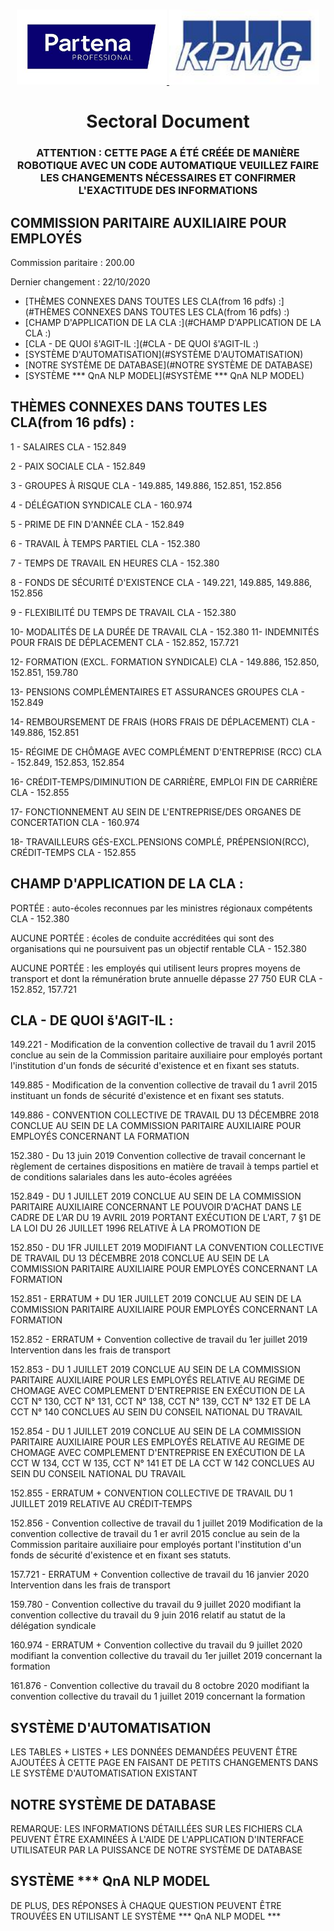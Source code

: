 



<!-- PROJECT LOGO -->
<br />
<p align="center">
  <a href="https://github.com/orhannurkan/AI-for-Document-Automation">
    <img src="partena.jpg" alt="Logo" width="240" height="120">
  </a>
  <a href="https://github.com/orhannurkan/AI-for-Document-Automation">
    <img src="KPMG.jpg" alt="Logo" width="240" height="120">
  </a>

  <h1 align="center">Sectoral Document</h1>
  <h3 align="center">ATTENTION : CETTE PAGE A ÉTÉ CRÉÉE DE MANIÈRE ROBOTIQUE AVEC UN CODE AUTOMATIQUE VEUILLEZ FAIRE LES CHANGEMENTS NÉCESSAIRES ET CONFIRMER L'EXACTITUDE DES INFORMATIONS</h3>

</p>




## COMMISSION PARITAIRE AUXILIAIRE POUR EMPLOYÉS

Commission paritaire : 200.00

Dernier changement : 22/10/2020


* [THÈMES CONNEXES DANS TOUTES LES CLA(from 16 pdfs) :](#THÈMES CONNEXES DANS TOUTES LES CLA(from 16 pdfs) :)
* [CHAMP D'APPLICATION DE LA CLA :](#CHAMP D'APPLICATION DE LA CLA :)
* [CLA - DE QUOI š'AGIT-IL :](#CLA - DE QUOI š'AGIT-IL :)
* [SYSTÈME D'AUTOMATISATION](#SYSTÈME D'AUTOMATISATION)
* [NOTRE SYSTÈME DE DATABASE](#NOTRE SYSTÈME DE DATABASE)
* [SYSTÈME *** QnA NLP MODEL](#SYSTÈME *** QnA NLP MODEL)




## THÈMES CONNEXES DANS TOUTES LES CLA(from 16 pdfs) :

1 - SALAIRES
	CLA - 152.849

2 - PAIX SOCIALE
	CLA - 152.849

3 - GROUPES À RISQUE
	CLA - 149.885, 149.886, 152.851, 152.856

4 - DÉLÉGATION SYNDICALE
	CLA - 160.974

5 - PRIME DE FIN D'ANNÉE
	CLA - 152.849

6 - TRAVAIL À TEMPS PARTIEL
	CLA - 152.380

7 - TEMPS DE TRAVAIL EN HEURES
	CLA - 152.380

8 - FONDS DE SÉCURITÉ D'EXISTENCE
	CLA - 149.221, 149.885, 149.886, 152.856

9 - FLEXIBILITÉ DU TEMPS DE TRAVAIL
	CLA - 152.380

10- MODALITÉS DE LA DURÉE DE TRAVAIL
	CLA - 152.380
11- INDEMNITÉS POUR FRAIS DE DÉPLACEMENT
	CLA - 152.852, 157.721

12- FORMATION (EXCL. FORMATION SYNDICALE)
	CLA - 149.886, 152.850, 152.851, 159.780

13- PENSIONS COMPLÉMENTAIRES ET ASSURANCES GROUPES
	CLA - 152.849

14- REMBOURSEMENT DE FRAIS (HORS FRAIS DE DÉPLACEMENT)
	CLA - 149.886, 152.851

15- RÉGIME DE CHÔMAGE AVEC COMPLÉMENT D'ENTREPRISE (RCC)
	CLA - 152.849, 152.853, 152.854

16- CRÉDIT-TEMPS/DIMINUTION DE CARRIÈRE, EMPLOI FIN DE CARRIÈRE
	CLA - 152.855

17- FONCTIONNEMENT AU SEIN DE L'ENTREPRISE/DES ORGANES DE CONCERTATION
	CLA - 160.974

18- TRAVAILLEURS  GÉS-EXCL.PENSIONS COMPLÉ, PRÉPENSION(RCC), CRÉDIT-TEMPS
	CLA - 152.855



## CHAMP D'APPLICATION DE LA CLA :

PORTÉE : auto-écoles reconnues par les ministres régionaux compétents
	CLA - 152.380

AUCUNE PORTÉE : écoles de conduite accréditées qui sont des organisations qui ne poursuivent pas un objectif rentable
	CLA - 152.380

AUCUNE PORTÉE : les employés qui utilisent leurs propres moyens de transport et dont la rémunération brute annuelle dépasse 27 750 EUR
	CLA - 152.852, 157.721



## CLA - DE QUOI š'AGIT-IL :

149.221 - Modification de la convention collective de travail  du 1 avril 2015 conclue au sein de la  Commission paritaire auxiliaire pour employés  portant l'institution d'un fonds de sécurité  d'existence et en fixant ses statuts.

149.885 - Modification de la convention collective de travail  du 1 avril 2015 instituant un fonds de sécurité  d'existence et en fixant ses statuts.

149.886 - CONVENTION COLLECTIVE DE TRAVAIL DU  13 DÉCEMBRE 2018 CONCLUE AU SEIN DE  LA COMMISSION PARITAIRE AUXILIAIRE  POUR EMPLOYÉS CONCERNANT LA FORMATION

152.380 - Du 13 juin 2019  Convention collective de travail concernant le règlement de certaines dispositions en matière de  travail à temps partiel et de conditions salariales  dans les auto-écoles agréées

152.849 - DU 1 JUILLET 2019 CONCLUE AU SEIN DE  LA COMMISSION PARITAIRE AUXILIAIRE  CONCERNANT LE POUVOIR D'ACHAT  DANS LE CADRE DE L’AR DU 19 AVRIL  2019 PORTANT EXÉCUTION DE L'ART, 7  §1 DE LA LOI DU 26 JUILLET 1996  RELATIVE À LA PROMOTION DE

152.850 - DU 1FR JUILLET 2019 MODIFIANT LA  CONVENTION COLLECTIVE DE TRAVAIL DU  13 DÉCEMBRE 2018 CONCLUE AU SEIN DE  LA COMMISSION PARITAIRE AUXILIAIRE  POUR EMPLOYÉS CONCERNANT LA  FORMATION

152.851 - ERRATUM + DU 1ER JUILLET 2019 CONCLUE AU SEIN DE LA  COMMISSION PARITAIRE AUXILIAIRE POUR  EMPLOYÉS CONCERNANT LA FORMATION

152.852 - ERRATUM + Convention collective de travail du 1er juillet 2019 Intervention dans les frais de transport

152.853 - DU 1 JUILLET 2019 CONCLUE AU SEIN  DE LA COMMISSION PARITAIRE  AUXILIAIRE POUR LES EMPLOYÉS  RELATIVE AU REGIME DE CHOMAGE  AVEC COMPLEMENT D'ENTREPRISE EN  EXÉCUTION DE LA CCT N° 130, CCT N°  131, CCT N° 138, CCT N° 139, CCT N° 132  ET DE LA CCT N° 140 CONCLUES AU  SEIN DU CONSEIL NATIONAL DU  TRAVAIL

152.854 - DU 1 JUILLET 2019 CONCLUE AU SEIN DE LA COMMISSION PARITAIRE AUXILIAIRE POUR LES EMPLOYÉS RELATIVE AU REGIME DE CHOMAGE AVEC COMPLEMENT D'ENTREPRISE EN EXÉCUTION DE LA CCT W 134, CCT W 135, CCT N° 
141 ET DE LA CCT W 142 CONCLUES AU SEIN DU CONSEIL NATIONAL DU TRAVAIL

152.855 - ERRATUM + CONVENTION COLLECTIVE DE TRAVAIL DU 1 JUILLET 2019 RELATIVE AU CRÉDIT-TEMPS

152.856 - Convention collective de travail du 1 juillet 2019 Modification de la convention collective de travail du 1 er avril 2015 conclue au sein de la Commission paritaire auxiliaire pour employés portant l'institution d'un fonds de sécurité d'existence et en fixant ses statuts.

157.721 - ERRATUM + Convention collective de travail du 16 janvier 2020 Intervention dans les frais de transport

159.780 - Convention collective du travail du 9 juillet 2020 modifiant la convention collective du travail du 9 juin 2016 relatif au statut de la délégation syndicale

160.974 - ERRATUM + Convention collective du travail du 9 juillet 2020 modifiant la convention collective du travail du 1er juillet 2019 concernant la formation

161.876 - Convention collective du travail du 8 octobre 2020 modifiant la convention collective du travail du 1 juillet 2019 concernant la formation


## SYSTÈME D'AUTOMATISATION

LES TABLES + LISTES + LES DONNÉES DEMANDÉES PEUVENT ÊTRE AJOUTÉES À CETTE PAGE EN FAISANT DE PETITS CHANGEMENTS DANS LE SYSTÈME D'AUTOMATISATION EXISTANT





## NOTRE SYSTÈME DE DATABASE

REMARQUE: LES INFORMATIONS DÉTAILLÉES SUR LES FICHIERS CLA PEUVENT ÊTRE EXAMINÉES À L'AIDE DE L'APPLICATION D'INTERFACE UTILISATEUR PAR LA PUISSANCE DE 
NOTRE SYSTÈME DE DATABASE




## SYSTÈME *** QnA NLP MODEL

DE PLUS, DES RÉPONSES À CHAQUE QUESTION PEUVENT ÊTRE TROUVÉES EN UTILISANT LE SYSTÈME *** QnA NLP MODEL *** 


